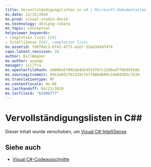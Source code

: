 ```yaml
---
title: Vervollständigungslisten in c# | Microsoft-Dokumentation
ms.date: 11/15/2016
ms.prod: visual-studio-dev14
ms.technology: devlang-csharp
ms.topic: conceptual
helpviewer_keywords:
- completion lists [C#]
- IntelliSense [C#], completion lists
ms.assetid: fd070dc3-6f43-4f73-a2ef-32ab3da9f474
caps.latest.revision: 16
author: BillWagner
ms.author: wiwagn
manager: jillfra
ms.openlocfilehash: a9806a5f092ab4924533f67c22d0adf78b99fb8b
ms.sourcegitcommit: 94b3a052fb1229c7e7f8804b09c1d403385c7630
ms.translationtype: MT
ms.contentlocale: de-DE
ms.lasthandoff: 04/23/2019
ms.locfileid: "62946777"
---
```

# <a name="completion-lists-in-c"></a>Vervollständigungslisten in C#\#

Dieser Inhalt wurde verschoben, um [Visual C#-IntelliSense](../ide/visual-csharp-intellisense.md)

## <a name="see-also"></a>Siehe auch
- [Visual C#-Codeausschnitte](../ide/visual-csharp-code-snippets.md)